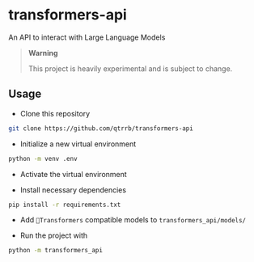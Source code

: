 # transformers-api

An API to interact with Large Language Models

> **Warning**
>
> This project is heavily experimental and is subject to change.

## Usage

- Clone this repository

```bash
git clone https://github.com/qtrrb/transformers-api
```

- Initialize a new virtual environment

```bash
python -m venv .env
```

- Activate the virtual environment

- Install necessary dependencies

```bash
pip install -r requirements.txt
```

- Add `🤗Transformers` compatible models to `transformers_api/models/`

- Run the project with

```bash
python -m transformers_api
```
